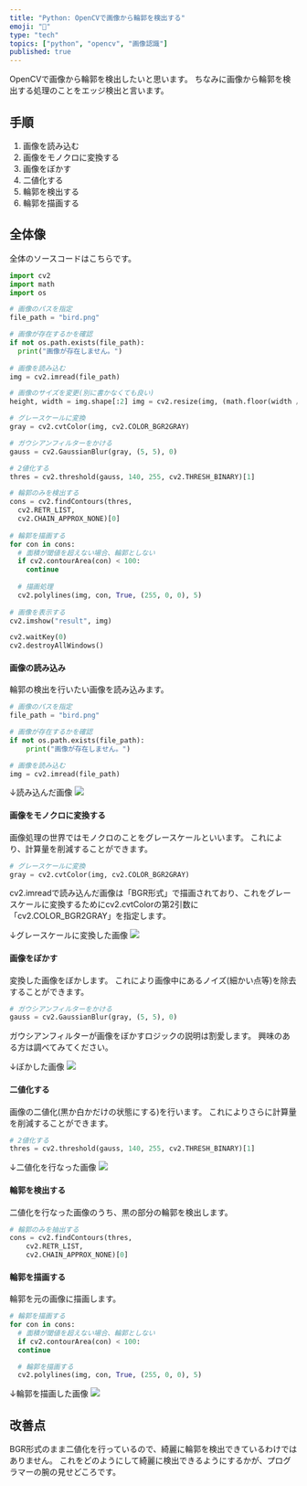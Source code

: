 ```yaml
---
title: "Python: OpenCVで画像から輪郭を検出する"
emoji: "🐍"
type: "tech"
topics: ["python", "opencv", "画像認識"]
published: true
---
```


OpenCVで画像から輪郭を検出したいと思います。
ちなみに画像から輪郭を検出する処理のことをエッジ検出と言います。

## 手順
1. 画像を読み込む
1. 画像をモノクロに変換する
1. 画像をぼかす
1. 二値化する
1. 輪郭を検出する
1. 輪郭を描画する



## 全体像
全体のソースコードはこちらです。
```py
import cv2 
import math 
import os 

# 画像のパスを指定 
file_path = "bird.png" 

# 画像が存在するかを確認 
if not os.path.exists(file_path): 
  print("画像が存在しません。") 
  
# 画像を読み込む 
img = cv2.imread(file_path) 

# 画像のサイズを変更(別に書かなくても良い) 
height, width = img.shape[:2] img = cv2.resize(img, (math.floor(width / 2), math.floor(height / 2))) 

# グレースケールに変換 
gray = cv2.cvtColor(img, cv2.COLOR_BGR2GRAY) 

# ガウシアンフィルターをかける 
gauss = cv2.GaussianBlur(gray, (5, 5), 0) 

# 2値化する 
thres = cv2.threshold(gauss, 140, 255, cv2.THRESH_BINARY)[1] 

# 輪郭のみを検出する 
cons = cv2.findContours(thres, 
  cv2.RETR_LIST, 
  cv2.CHAIN_APPROX_NONE)[0] 
  
# 輪郭を描画する 
for con in cons: 
  # 面積が閾値を超えない場合、輪郭としない 
  if cv2.contourArea(con) < 100: 
    continue 
    
  # 描画処理 
  cv2.polylines(img, con, True, (255, 0, 0), 5) 
  
# 画像を表示する 
cv2.imshow("result", img) 

cv2.waitKey(0) 
cv2.destroyAllWindows()
```



#### 画像の読み込み
輪郭の検出を行いたい画像を読み込みます。
```py
# 画像のパスを指定
file_path = "bird.png"

# 画像が存在するかを確認
if not os.path.exists(file_path):
    print("画像が存在しません。")

# 画像を読み込む
img = cv2.imread(file_path)
```

↓読み込んだ画像
![](https://storage.googleapis.com/zenn-user-upload/966b25b9b1ec-20211218.png)




#### 画像をモノクロに変換する
画像処理の世界ではモノクロのことをグレースケールといいます。
これにより、計算量を削減することができます。
```py
# グレースケールに変換
gray = cv2.cvtColor(img, cv2.COLOR_BGR2GRAY)
```
cv2.imreadで読み込んだ画像は「BGR形式」で描画されており、これをグレースケールに変換するためにcv2.cvtColorの第2引数に「cv2.COLOR_BGR2GRAY」を指定します。

↓グレースケールに変換した画像
![](https://storage.googleapis.com/zenn-user-upload/6bfa5f8cdccf-20211218.png)



#### 画像をぼかす
変換した画像をぼかします。
これにより画像中にあるノイズ(細かい点等)を除去することができます。
```py
# ガウシアンフィルターをかける
gauss = cv2.GaussianBlur(gray, (5, 5), 0)
```
ガウシアンフィルターが画像をぼかすロジックの説明は割愛します。
興味のある方は調べてみてください。

↓ぼかした画像
![](https://storage.googleapis.com/zenn-user-upload/8397aaaa1ff1-20211218.png)



#### 二値化する
画像の二値化(黒か白かだけの状態にする)を行います。
これによりさらに計算量を削減することができます。
```py
# 2値化する 
thres = cv2.threshold(gauss, 140, 255, cv2.THRESH_BINARY)[1]
```

↓二値化を行なった画像
![](https://storage.googleapis.com/zenn-user-upload/ff3ef45bb815-20211218.png)



#### 輪郭を検出する
二値化を行なった画像のうち、黒の部分の輪郭を検出します。
```py
# 輪郭のみを抽出する 
cons = cv2.findContours(thres, 
	cv2.RETR_LIST, 
	cv2.CHAIN_APPROX_NONE)[0]
```



#### 輪郭を描画する
輪郭を元の画像に描画します。
```py
# 輪郭を描画する
for con in cons:
  # 面積が閾値を超えない場合、輪郭としない
  if cv2.contourArea(con) < 100:
  continue

  # 輪郭を描画する
  cv2.polylines(img, con, True, (255, 0, 0), 5)
```

↓輪郭を描画した画像
![](https://storage.googleapis.com/zenn-user-upload/fb6e839bad82-20211218.png)



## 改善点
BGR形式のまま二値化を行っているので、綺麗に輪郭を検出できているわけではありません。
これをどのようにして綺麗に検出できるようにするかが、プログラマーの腕の見せどころです。
